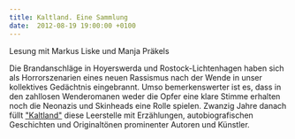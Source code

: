 ```yaml
---
title: Kaltland. Eine Sammlung
date:  2012-08-19 19:00:00 +0100
---
```


Lesung mit Markus Liske und Manja Präkels



Die Brandanschläge in Hoyerswerda und Rostock-Lichtenhagen haben sich
als Horror­szenarien eines neuen Rassismus nach der Wende in unser
kollektives Gedächtnis eingebrannt. Umso bemerkenswerter ist es, dass in
den zahllosen Wenderomanen weder die Opfer eine klare Stimme erhalten noch
die Neonazis und Skinheads eine Rolle spielen. Zwanzig Jahre danach füllt
<a href="http://www.rotbuch.de/programm-3/titel/1147-Kaltland.html">"Kaltland"</a>
diese Leerstelle mit Erzählungen, autobiografischen Geschichten und
Originaltönen prominenter Autoren und Künstler.


